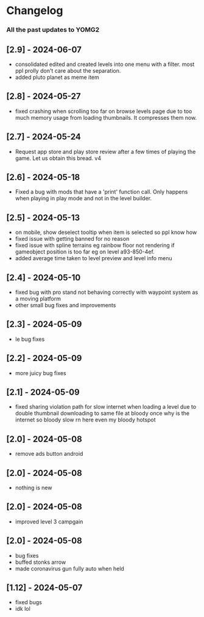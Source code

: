 # Changelog

### All the past updates to YOMG2


## [2.9] - 2024-06-07
- consolidated edited and created levels into one menu with a filter. most ppl prolly don't care about the separation.
- added pluto planet as meme item


## [2.8] - 2024-05-27
- fixed crashing when scrolling too far on browse levels page due to too much memory usage from loading thumbnails. It compresses them now.


## [2.7] - 2024-05-24
- Request app store and play store review after a few times of playing the game. Let us obtain this bread. v4


## [2.6] - 2024-05-18
- Fixed a bug with mods that have a 'print' function call. Only happens when playing in play mode and not in the level builder.


## [2.5] - 2024-05-13
- on mobile, show deselect tooltip when item is selected so ppl know how
- fixed issue with getting banned for no reason
- fixed issue with spline terrains eg rainbow floor not rendering if gameobject position is too far eg on level a93-850-4ef.
- added average time taken to level preview and level info menu


## [2.4] - 2024-05-10
- fixed bug with pro stand not behaving correctly with waypoint system as a moving platform
- other small bug fixes and improvements


## [2.3] - 2024-05-09
- le bug fixes


## [2.2] - 2024-05-09
- more juicy bug fixes


## [2.1] - 2024-05-09
- fixed sharing violation path for slow internet when loading a level due to double thumbnail downloading to same file at bloody once why is the internet so bloody slow rn here even my bloody hotspot


## [2.0] - 2024-05-08
- remove ads button android


## [2.0] - 2024-05-08
- nothing is new


## [2.0] - 2024-05-08
- improved level 3 campgain


## [2.0] - 2024-05-08

- bug fixes
- buffed stonks arrow
- made coronavirus gun fully auto when held

## [1.12] - 2024-05-07

- fixed bugs
- idk lol
